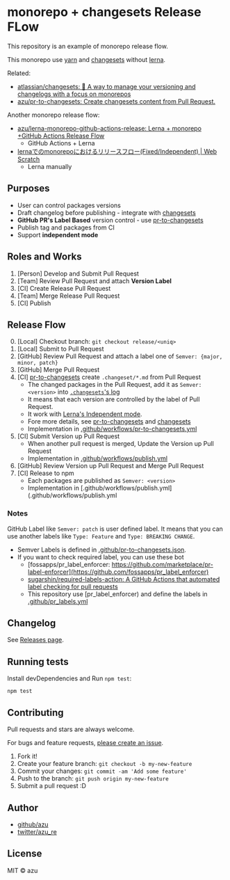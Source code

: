 # monorepo + changesets Release FLow

This repository is an example of monorepo release flow.

This monorepo use [yarn](https://github.com/yarnpkg/yarn) and [changesets](https://github.com/atlassian/changesets) without [lerna](https://github.com/lerna/lerna).

Related:

- [atlassian/changesets: 🦋 A way to manage your versioning and changelogs with a focus on monorepos](https://github.com/atlassian/changesets)
- [azu/pr-to-changesets: Create changesets content from Pull Request.](https://github.com/azu/pr-to-changesets)

Another monorepo release flow:

- [azu/lerna-monorepo-github-actions-release: Lerna + monorepo +GitHub Actions Release Flow](https://github.com/azu/lerna-monorepo-github-actions-release)
    - GitHub Actions + Lerna
- [lernaでのmonorepoにおけるリリースフロー(Fixed/Independent) | Web Scratch](https://efcl.info/2019/01/26/monorepo-release-flow/)
    - Lerna manually

## Purposes

- User can control packages versions
- Draft changelog before publishing - integrate with [changesets](https://github.com/atlassian/changesets)
- **GitHub PR's Label Based** version control - use [pr-to-changesets](https://github.com/azu/pr-to-changesets)
- Publish tag and packages from CI
- Support **independent mode**

## Roles and Works

1. [Person] Develop and Submit Pull Request
2. [Team] Review Pull Request and attach **Version Label**
3. [CI] Create Release Pull Request
4. [Team] Merge Release Pull Request
5. [CI] Publish

## Release Flow

0. [Local] Checkout branch: `git checkout release/<uniq>`
1. [Local] Submit to Pull Request
2. [GitHub] Review Pull Request and attach a label one of `Semver: {major, minor, patch}`
3. [GitHub] Merge Pull Request
4. [CI] [pr-to-changesets](https://github.com/azu/pr-to-changesets) create `.changeset/*.md` from Pull Request
     - The changed packages in the Pull Request, add it as `Semver: <version>` into [`.changesets`'s log](https://github.com/atlassian/changesets/blob/master/docs/detailed-explanation.md)
     - It means that each version are controlled by the label of Pull Request.
     - It work with [Lerna's Independent mode](https://github.com/lerna/lerna#independent-mode). 
     - Fore more details, see [pr-to-changesets](https://github.com/azu/pr-to-changesets) and [changesets](https://github.com/atlassian/changesets)
     - Implementation in [.github/workflows/pr-to-changesets.yml](.github/workflows/pr-to-changesets.yml)
5. [CI] Submit Version up Pull Request
    - When another pull request is merged, Update the Version up Pull Request
    - Implementation in [.github/workflows/publish.yml](.github/workflows/publish.yml)
6. [GitHub] Review Version up Pull Request and Merge Pull Request
7. [CI] Release to npm
    - Each packages are published as `Semver: <version>`
    - Implementation in [.github/workflows/publish.yml](.github/workflows/publish.yml

### Notes

GitHub Label like `Semver: patch` is user defined label.
It means that you can use another labels like `Type: Feature` and `Type: BREAKING CHANGE`.

- Semver Labels is defined in [.github/pr-to-changesets.json](.github/pr-to-changesets.json).
- If you want to check required label, you can use these bot
    - [fossapps/pr_label_enforcer: https://github.com/marketplace/pr-label-enforcer](https://github.com/fossapps/pr_label_enforcer)
    - [sugarshin/required-labels-action: A GitHub Actions that automated label checking for pull requests](https://github.com/sugarshin/required-labels-action)
    - This repository use [pr_label_enforcer) and define the labels in [.github/pr_labels.yml](.github/pr_labels.yml)

## Changelog

See [Releases page](https://github.com/azu/monorepo-release-changesets/releases).

## Running tests

Install devDependencies and Run `npm test`:

    npm test

## Contributing

Pull requests and stars are always welcome.

For bugs and feature requests, [please create an issue](https://github.com/azu/monorepo-release-changesets/issues).

1. Fork it!
2. Create your feature branch: `git checkout -b my-new-feature`
3. Commit your changes: `git commit -am 'Add some feature'`
4. Push to the branch: `git push origin my-new-feature`
5. Submit a pull request :D

## Author

- [github/azu](https://github.com/azu)
- [twitter/azu_re](https://twitter.com/azu_re)

## License

MIT © azu
